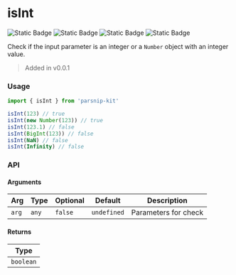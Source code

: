 # isInt
![Static Badge](https://img.shields.io/badge/Statement%20Coverage-100.00%-brightgreen) ![Static Badge](https://img.shields.io/badge/Branch%20Coverage-100.00%-brightgreen) ![Static Badge](https://img.shields.io/badge/Function%20Coverage-100.00%-brightgreen) ![Static Badge](https://img.shields.io/badge/Line%20Coverage-100.00%-brightgreen)
      
Check if the input parameter is an integer or a `Number` object with an integer value.

> Added in v0.0.1



### Usage

```ts
import { isInt } from 'parsnip-kit'

isInt(123) // true
isInt(new Number(123)) // true
isInt(123.1) // false
isInt(BigInt(123)) // false
isInt(NaN) // false
isInt(Infinity) // false
```


### API

#### Arguments

| Arg | Type | Optional | Default | Description |
| --- | --- | --- | --- | --- |
| `arg` | `any` | `false` | `undefined` | Parameters for check |

#### Returns

| Type |
| ---  |
| `boolean`  |